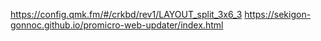 https://config.qmk.fm/#/crkbd/rev1/LAYOUT_split_3x6_3
https://sekigon-gonnoc.github.io/promicro-web-updater/index.html
